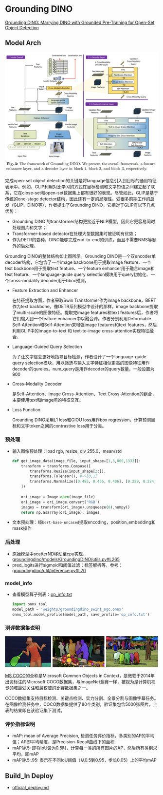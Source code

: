# Grounding DINO

[Grounding DINO: Marrying DINO with Grounded Pre-Training for Open-Set Object Detection](https://arxiv.org/abs/2303.05499)

## Model Arch

<div align=center><img src="../../../images/cv/detection/grounding_dino/Snipaste_2024-08-20_11-01-34.png"></div>

完成open-set object detection的关键是将language信息引入到目标的通用特征表示中。例如，GLIP利用对比学习的方式在目标检测和文字短语之间建立起了联系，它在close-set和open-set数据集上都有很好的表现。尽管如此，GLIP是基于传统的one-stage detector结构，因此还有一定的局限性。受很多前期工作的启发（GLIP、DINO等），作者提出了Grounding DINO，它相对于GLIP有以下几点优势：
- Grounding DINO 的transformer结构更接近于NLP模型，因此它更容易同时处理图片和文字；
- Transformer-based detector在处理大型数据集时被证明有优势；
- 作为DETR的变种，DINO能够完成end-to-end的训练，而且不需要NMS等额外的后处理。

Grounding DINO的整体结构如上图所示。Grounding DINO是一个双encoder单decoder结构，它包含了一个image backbone用于提取image feature、一个text backbone用于提取text feature、一个feature enhancer用于融合image和text feature、一个language-guide query selection模块用于query初始化、一个cross-modality decoder用于bbox预测。

- Feature Extraction and Enhancer

    在特征提取方面，作者采取Swin Transformer作为image backbone，BERT作为text backbone。像DETR系列模型中设计的那样，image backbone提取了multi-scale的图像特征。提取完image features和text features后，作者将它们输入到一个feature enhancer中以融合跨。作者分别利用Deformable Self-Attention和Self-Attention来增强image features和text features，然后利用GLIP中的image-to-text 和 text-to-image cross-attention实现特征融合。

- Language-Guided Query Selection

    为了让文字信息更好地指导目标检测，作者设计了一个language-guide query selection模块，用以筛选与输入文字特征相似更高的图像特征用作decoder的qureies。num_query是用作decoder的query数量，一般设置为900

- Cross-Modality Decoder

    是Self-Attention、Image Cross-Attention、Text Cross-Attention的组合，主要使用text和image间的特征交互。

- Loss Function

    Grounding DINO采用L1 loss和GIOU loss用作box regression，计算预测目标和文字token之间的contrastive loss用于分类。

### 预处理

- 输入图像预处理：load rgb, resize, div 255.0，mean/std

    ```python
    def get_image_data(image_file, input_shape=[1,3,800,1333]):
        transform = transforms.Compose([
            transforms.Resize(input_shape[2:]),
            transforms.ToTensor(), #->[0,1]
            transforms.Normalize([0.485, 0.456, 0.406], [0.229, 0.224, 0.225])  # ->[-1,1]
        ])
    
        ori_image = Image.open(image_file)
        ori_image = ori_image.convert('RGB')
        images = transform(ori_image).unsqueeze(0).numpy()
        return np.asarray(ori_image), images
    ```

- 文本预处理：经`bert-base-uncased`提取encoding，position_embedding和mask操作

### 后处理
- 原始模型中scatterND移动至cpu实现，[groundingdino/models/GroundingDINO/utils.py#L265](https://github.com/IDEA-Research/GroundingDINO/blob/main/groundingdino/models/GroundingDINO/utils.py#L265)
- pred_logits进行sigmoid和阈值过滤；标签解析等，参考：[groundingdino/util/inference.py#L70](https://github.com/IDEA-Research/GroundingDINO/blob/main/groundingdino/util/inference.py#L70)


### model_info
- 查看模型算子列表：[op_info.txt](./source_code/official/op_info.txt)
    ```python
    import onnx_tool
    model_path = 'weights/groundingdino_swint_ogc.onnx'
    onnx_tool.model_profile(model_path, save_profile='op_info.txt')
    ```

### 测评数据集说明

![](../../../images/dataset/coco.png)

[MS COCO](https://cocodataset.org/#download)的全称是Microsoft Common Objects in Context，是微软于2014年出资标注的Microsoft COCO数据集，与ImageNet竞赛一样，被视为是计算机视觉领域最受关注和最权威的比赛数据集之一。 

COCO数据集支持目标检测、关键点检测、实力分割、全景分割与图像字幕任务。在图像检测任务中，COCO数据集提供了80个类别，验证集包含5000张图片，上表的结果即在该验证集下测试。

### 评价指标说明

- mAP: mean of Average Precision, 检测任务评价指标，多类别的AP的平均值；AP即平均精度，是Precision-Recall曲线下的面积
- mAP@.5: 即将IoU设为0.5时，计算每一类的所有图片的AP，然后所有类别求平均，即mAP
- mAP@.5:.95: 表示在不同IoU阈值（从0.5到0.95，步长0.05）上的平均mAP


## Build_In Deploy
- [official_deploy.md](./source_code/official_deploy.md)